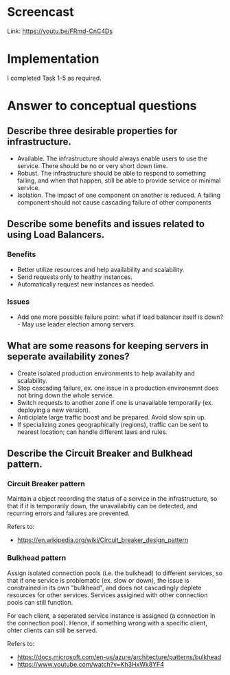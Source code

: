 # Screencast
Link: https://youtu.be/FRmd-CnC4Ds 
# Implementation
I completed Task 1-5 as required.

# Answer to conceptual questions

## Describe three desirable properties for infrastructure.
   
- Available. The infrastructure should always enable users to use the service. There should be no or very short down time. 
- Robust. The infrastructure should be able to respond to something failing, and when that happen, still be able to provide service or minimal service.
- Isolation. The impact of one component on another is reduced. A failing component should not cause cascading failure of other components

## Describe some benefits and issues related to using Load Balancers.

### Benefits
- Better utilize resources and help availability and scalability.
- Send requests only to healthy instances.
- Automatically request new instances as needed. 
### Issues
- Add one more possible failure point: what if load balancer itself is down? - May use leader election among servers.

## What are some reasons for keeping servers in seperate availability zones?

- Create isolated production environments to help availabity and scalability.
- Stop cascading failure, ex. one issue in a production environemnt does not bring down the whole service.
- Switch requests to another zone if one is unavailable temporarily (ex. deploying a new version).
- Anticiplate large traffic boost and be prepared. Avoid slow spin up.
- If specializing zones geographically (regions), traffic can be sent to nearest location; can handle different laws and rules.

## Describe the Circuit Breaker and Bulkhead pattern.
### Circuit Breaker pattern
Maintain a object recording the status of a service in the infrastructure, so that if it is temporarily down, the unavailabitiy can be detected, and recurring errors and failures are prevented. 

Refers to:
- https://en.wikipedia.org/wiki/Circuit_breaker_design_pattern

### Bulkhead pattern
Assign isolated connection pools (i.e. the bulkhead) to different services, so that if one service is problematic (ex. slow or down), the issue is constrained in its own "bulkhead", and does not cascadingly deplete resources for other services. Services assigined with other connection pools can still function.  

For each client, a seperated service instance is assigned (a connection in the connection pool). Hence, if something wrong with a specific client, ohter clients can still be served.

Refers to: 
- https://docs.microsoft.com/en-us/azure/architecture/patterns/bulkhead
- https://www.youtube.com/watch?v=Kh3HxWk8YF4

